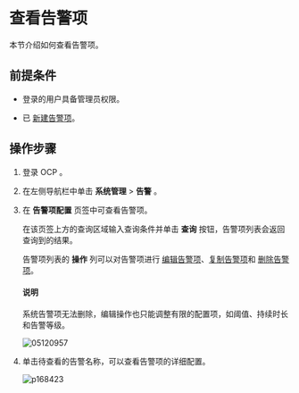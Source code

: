 查看告警项 
==========================

本节介绍如何查看告警项。

前提条件 
-------------------------

* 登录的用户具备管理员权限。

  

* 已 [新建告警项](../9.use-alert-management/2.create-an-alarm-item.md)。

  




操作步骤 
-------------------------

1. 登录 OCP 。

   

2. 在左侧导航栏中单击 **系统管理** \> **告警** 。

   

3. 在 **告警项配置** 页签中可查看告警项。

   在该页签上方的查询区域输入查询条件并单击 **查询** 按钮，告警项列表会返回查询到的结果。

   告警项列表的 **操作** 列可以对告警项进行 [编辑告警项](../9.use-alert-management/5.edit-an-alarm-item.md)、[复制告警项](../9.use-alert-management/4.copy-alerts.md)和 [删除告警项](../9.use-alert-management/6.delete-an-alarm-item.md)。

   <main id="notice" type='explain'><h4>说明</h4><p>系统告警项无法删除，编辑操作也只能调整有限的配置项，如阈值、持续时长和告警等级。</p></main>

   

   ![05120957](https://help-static-aliyun-doc.aliyuncs.com/assets/img/zh-CN/2547870261/p272712.png)
   

4. 单击待查看的告警名称，可以查看告警项的详细配置。

   ![p168423](https://help-static-aliyun-doc.aliyuncs.com/assets/img/zh-CN/8539060261/p270992.png)
   



